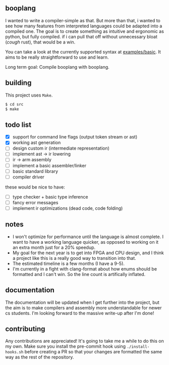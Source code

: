 ## booplang
I wanted to write a compiler-simple as that. But more than that, i wanted to see how many features from interpreted languages could be adapted into a compiled one. The goal is to create something as intuitive and ergonomic as python, but fully compiled. if i can pull that off without unnecessary bloat (*cough* rust), that would be a win.

You can take a look at the currently supported syntax at [examples/basic](https://github.com/boopdotpng/booplang/blob/master/examples/basic.boop). It aims to be really straightforward to use and learn.

Long term goal: Compile booplang with booplang.

## building
This project uses `Make`. 
```bash
$ cd src
$ make
```

## todo list
- [x] support for command line flags (output token stream or ast)
- [x] working ast generation
- [ ] design custom ir (intermediate representation)
- [ ] implement ast -> ir lowering
- [ ] ir -> arm assembly
- [ ] implement a basic assembler/linker
- [ ] basic standard library
- [ ] compiler driver

these would be nice to have:
- [ ] type checker + basic type inference
- [ ] fancy error messages
- [ ] implement ir optimizations (dead code, code folding)

## notes 
- I won't optimize for performance until the language is almost complete. I want to have a working language quicker, as opposed to working on it an extra month just for a 20% speedup. 
- My goal for the next year is to get into FPGA and CPU design, and I think a project like this is a really good way to transition into that.  
- The estimated timeline is a few months (I have a 9-5). 
- I'm currently in a fight with clang-format about how enums should be formatted and I can't win. So the line count is artifically inflated. 

## documentation 
The documentation will be updated when I get further into the project, but the aim is to make compilers and assembly more understandable for newer cs students. I'm looking forward to the massive write-up after I'm done! 

## contributing
Any contributions are appreciated! It's going to take me a while to do this on my own. Make sure you install the pre-commit hook using `./install-hooks.sh` before creating a PR so that your changes are formatted the same way as the rest of the repository. 
